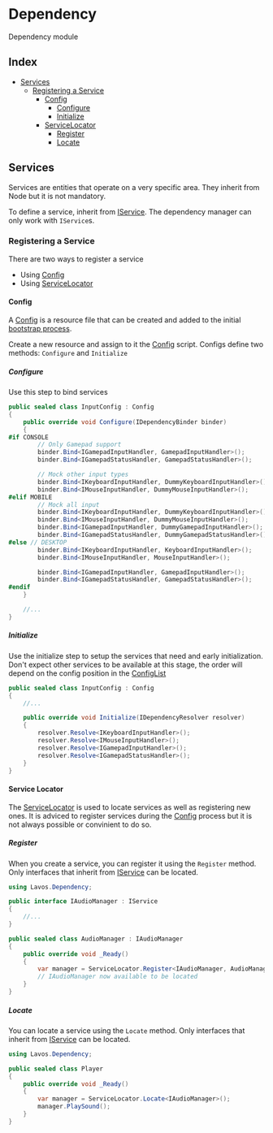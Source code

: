 # Dependency

Dependency module

## Index

- [Services](#services)
  - [Registering a Service](#registering-a-service)
    - [Config](#config)
      - [Configure](#configure)
      - [Initialize](#initialize)
    - [ServiceLocator](#service-locator)
      - [Register](#register)
      - [Locate](#locate)

## Services

Services are entities that operate on a very specific area. They inherit from
Node but it is not mandatory.

To define a service, inherit from [IService](./IService.cs). The dependency
manager can only work with `IService`s.

### Registering a Service

There are two ways to register a service

- Using [Config](./Config.cs)
- Using [ServiceLocator](./ServiceLocator.cs)

#### Config

A [Config](./Config.cs) is a resource file that can be created and added to the
initial [bootstrap process](../scene/README.md).

Create a new resource and assign to it the [Config](./Config.cs) script. Configs
define two methods: `Configure` and `Initialize`

##### Configure

Use this step to bind services

```c#
public sealed class InputConfig : Config
{
    public override void Configure(IDependencyBinder binder)
    {
#if CONSOLE
        // Only Gamepad support
        binder.Bind<IGamepadInputHandler, GamepadInputHandler>();
        binder.Bind<IGamepadStatusHandler, GamepadStatusHandler>();

        // Mock other input types
        binder.Bind<IKeyboardInputHandler, DummyKeyboardInputHandler>();
        binder.Bind<IMouseInputHandler, DummyMouseInputHandler>();
#elif MOBILE
        // Mock all input
        binder.Bind<IKeyboardInputHandler, DummyKeyboardInputHandler>();
        binder.Bind<IMouseInputHandler, DummyMouseInputHandler>();
        binder.Bind<IGamepadInputHandler, DummyGamepadInputHandler>();
        binder.Bind<IGamepadStatusHandler, DummyGamepadStatusHandler>();
#else // DESKTOP
        binder.Bind<IKeyboardInputHandler, KeyboardInputHandler>();
        binder.Bind<IMouseInputHandler, MouseInputHandler>();

        binder.Bind<IGamepadInputHandler, GamepadInputHandler>();
        binder.Bind<IGamepadStatusHandler, GamepadStatusHandler>();
#endif
    }

    //...
}
```

##### Initialize

Use the initialize step to setup the services that need and early
initialization. Don't expect other services to be available at this stage, the
order will depend on the config position in the [ConfigList](./ConfigList.cs)

```c#
public sealed class InputConfig : Config
{
    //...

    public override void Initialize(IDependencyResolver resolver)
    {
        resolver.Resolve<IKeyboardInputHandler>();
        resolver.Resolve<IMouseInputHandler>();
        resolver.Resolve<IGamepadInputHandler>();
        resolver.Resolve<IGamepadStatusHandler>();
    }
}
```

#### Service Locator

The [ServiceLocator](./ServiceLocator.cs) is used to locate services as well as
registering new ones. It is adviced to register services during the
[Config](#config) process but it is not always possible or convinient to do so.

##### Register

When you create a service, you can register it using the `Register` method. Only
interfaces that inherit from [IService](#services) can be located.

```c#
using Lavos.Dependency;

public interface IAudioManager : IService
{
    //...
}

public sealed class AudioManager : IAudioManager
{
    public override void _Ready()
    {
        var manager = ServiceLocator.Register<IAudioManager, AudioManager>(this);
        // IAudioManager now available to be located
    }
}
```

##### Locate

You can locate a service using the `Locate` method. Only interfaces that inherit
from [IService](#services) can be located.

```c#
using Lavos.Dependency;

public sealed class Player
{
    public override void _Ready()
    {
        var manager = ServiceLocator.Locate<IAudioManager>();
        manager.PlaySound();
    }
}
```

